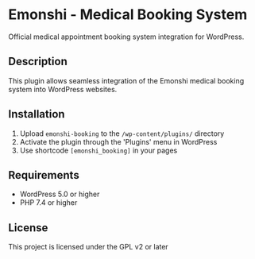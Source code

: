 # Emonshi - Medical Booking System

Official medical appointment booking system integration for WordPress.

## Description

This plugin allows seamless integration of the Emonshi medical booking system into WordPress websites.

## Installation

1. Upload `emonshi-booking` to the `/wp-content/plugins/` directory
2. Activate the plugin through the 'Plugins' menu in WordPress
3. Use shortcode `[emonshi_booking]` in your pages

## Requirements

- WordPress 5.0 or higher
- PHP 7.4 or higher

## License

This project is licensed under the GPL v2 or later
